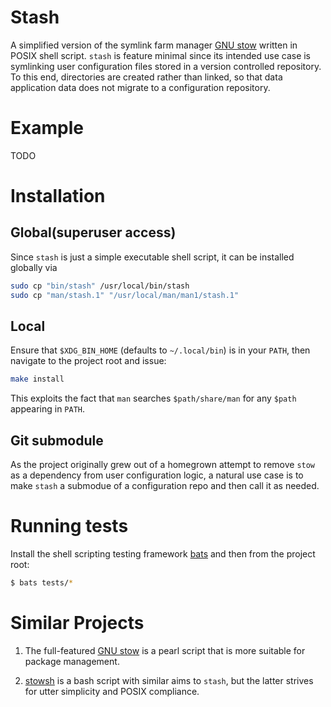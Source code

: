 # Stash 

A simplified version of the symlink farm manager 
[GNU stow](https://www.gnu.org/software/stow/) written in POSIX shell script.
`stash` is feature minimal since its intended use case is symlinking user
configuration files stored in a version controlled repository. To this end,
directories are created rather than linked, so that data application
data does not migrate to a configuration repository.

# Example

TODO

# Installation

## Global(superuser access)

Since `stash` is just a simple executable shell script, it can be installed
globally via

```bash
sudo cp "bin/stash" /usr/local/bin/stash
sudo cp "man/stash.1" "/usr/local/man/man1/stash.1"
```

## Local

Ensure that `$XDG_BIN_HOME` (defaults to `~/.local/bin`) is in your `PATH`,
then navigate to the project root and issue:

```bash
make install
```

This exploits the fact that `man` searches `$path/share/man` for any
`$path` appearing in `PATH`.

## Git submodule

As the project originally grew out of a homegrown attempt to remove `stow`
as a dependency from user configuration logic, a natural use case is to 
make `stash` a submodue of a configuration repo and then call it as needed.

# Running tests

Install the shell scripting testing framework
[bats](https://github.com/bats-core/bats-core) and then from the project root: 

```bash
$ bats tests/*
```

# Similar Projects

1. The full-featured [GNU stow](https://www.gnu.org/software/stow/) is a 
   pearl script that is more suitable for package management. 

2. [stowsh](https://github.com/williamsmj/stowsh`) is a bash script with
   similar aims to `stash`, but the latter strives for utter simplicity and
   POSIX compliance.

